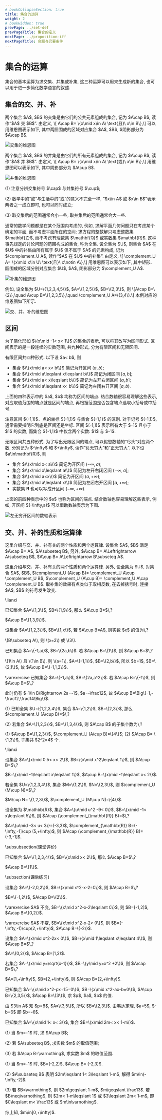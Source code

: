 ```yaml
---
# bookCollapseSection: true
title: 集合的运算
weight: 2
# bookHidden: true
prevPage: ../set-def
prevPageTitle: 集合的定义
nextPage: ../proposition-iff
nextPageTitle: 命题与充要条件
---
```


# 集合的运算

集合的基本运算为求交集、并集或补集, 这三种运算可以用来生成新的集合, 也可以用于进一步简化数学语言的叙述.

## 集合的交、并、补

<p>
两个集合 $A$, $B$ 的交集是由它们的公共元素组成的集合, 记为 $A\cap B$, 读作“$A$ 交 $B$”. 由定义, \[
    A\cap B= \{x\mid x\in A\ \text{且}\ x\in B\},\]
可以用维恩图表示如下, 其中两圆围成的区域对应集合 $A$, $B$, $阴影部分为 $A\cap B$.
</p>
<img alt="交集的维恩图" src="/figs/2022/2022-08/2022-0821-1420.svg"></img>

<p>
两个集合 $A$, $B$ 的并集是由它们的所有元素组成的集合, 记为 $A\cup B$, 读作“$A$ 并 $B$”. 由定义, \[
    A\cup B= \{x\mid x\in A\ \text{或}\ x\in B\},\]
用维恩图可以表示如下, 其中阴影部分为 $A\cup B$.
</p>
<img alt="并集的维恩图" src="/figs/2022/2022-08/2022-0821-1430.svg"></img>

<myremark>
    <p>(1) 注意分辨交集符号 $\cap$ 与并集符号 $\cup$;</p>
    <p>(2) 数学中的“或”与生活中的“或”的意义不完全一样, “$x\in A$ 或 $x\in B$”表示两者之一成立即可, 也可以同时成立;</p>
    <p>(3) 取交集后的范围通常会小一些, 取并集后的范围通常会大一些.</p>
</myremark>

<p>
通常的数学问题都是在某个范围内考虑的, 例如, 求解平面几何问题只在考虑某个确定的平面, 而不考虑平面所在的空间; 求方程的整数解只考虑整数集 $\mathbf{Z}$, 而不考虑有理数集 $\mathbf{Q}$ 或实数集 $\mathbf{R}$. 这种事先规定的讨论问题的范围构成的集合, 称为全集. 设全集为 $U$, 则集合 $A$ 在 $U$ 中的补集由所有属于 $U$ 但不属于 $A$ 的元素构成, 记为 $\complement_U A$, 读作“$A$ 在 $U$ 中的补集”. 由定义, \[
    \complement_U A= \{x\mid x\in U\ \text{且}\ x\notin A\},\]
用维恩图可以表示如下, 其中矩形、圆围成的区域分别对应集合 $U$, $A$, 阴影部分为 $\complement_U A$.
</p>
<img alt="补集的维恩图" src="/figs/2022/2022-08/2022-0821-1530.svg"></img>

<p>
例如, 设全集为 $U=\{1,2,3,4,5\}$, $A=\{1,2,5\}$, $B=\{2,3\}$, 则
\[A\cap B=\{2\},\quad A\cup B=\{1,2,3,5\},\quad 
  \complement_U A=\{3,4\}.\]
本例对应的维恩图如下所示.
</p>
<img alt="交、并、补的维恩图" src="/figs/2022/2022-08/2022-0821-1540.svg"></img>

## 区间

<p>
为了简化形如 $\{x\mid -1< x< 1\}$ 的集合的表示, 可以将其改写为区间形式. 区间表示的是一段连续的实数范围, 共九种形式, 分为有限区间和无限区间.
</p>

<p>
有限区间共四种形式. 以下设 $a< b$, 则
</p>

- 集合 $\\{x\mid a< x< b\\}$ 简记为开区间 $(a,b)$;
- 集合 $\\{x\mid a\leqslant x\leqslant b\\}$ 简记为闭区间 $[a,b]$;
- 集合 $\\{x\mid a< x\leqslant b\\}$ 简记为左开右闭区间 $(a,b]$;
- 集合 $\\{x\mid a\leqslant x< b\\}$ 简记为左闭右开区间 $[a,b)$.

<p>
上面的四种表示中的 $a$, $b$ 均称为区间的端点. 结合数轴很容易理解这些表示, 对应取值范围的端点就是区间的端点, 再根据范围是否包含端点选取小括号或中括号.
</p>

<myremark>
    <p>注意区间 $(-1,1)$、点的坐标 $(-1,1)$ 与集合 ${-1,1}$ 的区别. 对于记号 $(-1,1)$, 通常需要指明它到底是区间还是坐标. 区间 $(-1,1)$ 表示所有大于 $-1$ 且小于 $1$ 的实数, 而集合 ${-1,1}$ 中仅含两个实数: $1$ 与 $-1$.</p>
</myremark>

<p>
无限区间共五种形式. 为了写出无限区间的端点, 可以假想数轴的“尽头”对应两个数, 分别记为 $-\infty$ 和 $+\infty$, 读作“负无穷大”和“正无穷大”. 以下设 $a\in\mathbf{R}$, 则
</p>

- 集合 $\\{x\mid x< a\\}$ 简记为开区间 $(-\infty,a)$;
- 集合 $\\{x\mid x\leqslant a\\}$ 简记为左开右闭区间 $(-\infty,a]$;
- 集合 $\\{x\mid a<x\\}$ 简记为开区间 $(a,+\infty)$;
- 集合 $\\{x\mid a\leqslant x\\}$ 简记为左闭右开区间 $[a,+\infty)$;
- 实数集 $\mathbf{R}$ 也可以写成开区间 $(-\infty,+\infty)$.

<p>
上面的前四种表示中的 $a$ 也称为区间的端点. 结合数轴也容易理解这些表示, 例如, 开区间 $(-\infty,a)$ 可以借助数轴表示为下图.
</p>
<img alt="左无穷开区间的数轴表示" src="/figs/2022/2022-08/2022-0821-1620.svg"></img>

## 交、并、补的性质和运算律

<p>
这里介绍与交、并、补有关的两个性质和两个运算律. 设集合 $A$, $B$ 满足 $A\cap B= A$, $A\subseteq B$, 
另外,  $A\cap B= A\Leftrightarrow A\subseteq B$, 
$A\cup B= A\Leftrightarrow B\subseteq A$.
</p>

<p>
这里介绍与交、并、补有关的两个性质和两个运算律.
另外, 设全集为 $U$, 对集合 $A$, $B$, $\complement_U (A\cap B)= \complement_U A\cup \complement_U B$, 
$\complement_U (A\cup B)= \complement_U A\cap \complement_U B$.
取补集的效果有点类似于取相反数, 在去掉括号时, 连接 $A$, $B$ 的符号发生改变.
</p>

<p>
\lianxi
<myexercise>
    <p>  已知集合 $A=\{1,3\}$, $B=\{1,9\}$, 那么 $A\cup B=$\,?
</p>
</myexercise>
</p>

<p>
<mysolution>
    <p>
  $A\cup B=\{1,3,9\}$.
</p>
</mysolution>
</p>



<p>
<myexercise>
    <p>  设集合 $A=\{1,2,3\}$, $B=\{1,x\}$, 若 $A\cup B=A$, 则实数 $x$ 的值为\,?
</p>
</myexercise>
</p>

<p>
<mysolution>
    <p>
  \(B\subseteq A\), 则 \(x=2\) 或 \(3\).
</p>
</mysolution>
</p>

<p>
<myexercise>
    <p>  已知集合 $A=\{-1,a\}$, $B=\{2a,b\}$. 若 $A\cap B=\{1\}$, 则 $A\cup B=$\,?
</p>
</myexercise>
</p>

<p>
<mysolution>
    <p>
  \(1\in A\) 且 \(1\in B\), 则 \(a=1\), $A=\{-1,1\}$, $B=\{2,b\}$, 
  所以 $b=1$, $B=\{2,1\}$, 故 $A\cup B=\{-1,1,2\}$.
</p>

<p>
  \varexercise 已知集合 $A=\{-1,a\}$, $B=\{2a,a^2\}$. 
  若 $A\cap B=\{-1\}$, 则 $A\cup B=$\,?
</p>

<p>
  此时仍有 $-1\in B\Rightarrow 2a=-1$, $a=-\frac12$, 
  故 $A\cup B=\Big\{-1,-\frac12,\frac14\Big\}$.
</p>
</mysolution>
</p>

<span id="example-"></span>

<myexample>
    <p>
  (1)  已知全集 $U=\{1,2,3,4\}$, 集合 $A=\{1,2\}$, $B=\{2,3\}$, 
  那么 $\complement_U (A\cup B)=$\,?
</p>

<p>
  (2) 若集合 $A=\{1,2,3\}$, $B=\{1,3,4\}$, 则 $A\cap B$ 的子集个数为\,?
</p>
</myexample>
</p>

<p>
<mysolution>
    <p>
  (1) $A\cup B=\{1,2,3\}$, $\complement_U (A\cup B)=\{4\}$;
  (2) $A\cap B= \{1,3\}$, 子集共 $2^2=4$ 个.
</p>
</mysolution>
</p>

<p>
\lianxi
<myexercise>
    <p>  设集合 $A=\{x\mid  0.5< x< 2\}$, $B=\{x\mid x^2\leqslant 1\}$, 则 $A\cup B=$\,?
</p>
</myexercise>
</p>

<p>
<mysolution>
    <p>
  $B=\{x\mid -1\leqslant x\leqslant 1\}$, $A\cup B=\{x\mid -1\leqslant x< 2\}$.
</p>
</mysolution>
</p>

<p>
<myexercise>
    <p>  若全集 $U=\{1,2,3,4\}$, 集合 $M=\{1,2\}$, $N=\{2,3\}$, 
  则 $\complement_U (M\cup N)=$\,?
</p>
</myexercise>
</p>

<p>
<mysolution>
    <p>
  $M\cup N= \{1,2,3\}$, $\complement_U (M\cup N)=\{4\}$.
</p>
</mysolution>
</p>

<p>
<myexercise>
    <p>  设全集为 $\mathbb{R}$, 集合 $A=\{u\mid u^2 -9< 0\}$, 
  $B=\{x\mid -1< x\leqslant 5\}$, 则 $A\cap (\complement_{\mathbf{R}} B)=$\,?
</p>
</myexercise>
</p>

<p>
<mysolution>
    <p>
  $A=\{u\mid -3< u< 3\}=(-3,3)$, $\complement_{\mathbb{R}} B=(-\infty,-1]\cup (5,+\infty)$, 则 $A\cap (\complement_{\mathbb{R}} B)= (-3,-1]$.
</p>
</mysolution>
</p>

<p>
\subsubsection{课堂评价}
<myexercise>
    <p>  已知集合 $A=\{1,2,3,4\}$, $B=\{x\mid x< 2\}$, 那么 $A\cap B=$\,?
</p>
</myexercise>
</p>

<p>
<mysolution>
    <p>
  $A\cap B=\{1\}$.
</p>
</mysolution>
</p>

<p>
\subsection{课后练习}
<myexercise>
    <p>  设集合 $A=\{-2,0,2\}$, $B=\{x\mid x^2-x-2=0\}$, 则 $A\cap B=$\,?
</p>
</myexercise>
</p>

<p>
<mysolution>
    <p>
  $B=\{-1,2\}$, $A\cap B=\{2\}$.
</p>

<p>
  \varexercise $A$ 不变, $B=\{x\mid x^2-x-2\leqslant 0\}$, 则 $B=[-1,2]$, $A\cap B=\{0,2\}$.
</p>

<p>
  \varexercise $A$ 不变, $B=\{x\mid x^2-x-2> 0\}$, 则 $B=(-\infty,-1)\cup(2,+\infty)$, $A\cap B=\{-2\}$.
</p>
</mysolution>
</p>

<p>
<myexercise>
    <p>  设集合 $A=\{x\mid x^2-2x< 0\}$, $B=\{x\mid 1\leqslant x\leqslant 4\}$, 
  则 $A\cap B=$\,?
</p>
</myexercise>
</p>

<p>
<mysolution>
    <p>
  $A=\{0,2\}$, $A\cap B=[1,2)$.
</p>
</mysolution>
</p>

<p>
<myexercise>
    <p>  若集合 $A=\{x\mid y=\sqrt{x-1}\}$, $B=\{y\mid y=x^2 +2\}$, 则 $A\cap B=$\,?
</p>
</myexercise>
</p>

<p>
<mysolution>
    <p>
  $A=[1,+\infty)$, $B=[2,+\infty)$, 则 $A\cap B=[2,+\infty)$.
</p>
</mysolution>
</p>

<p>
<myexercise>
    <p>  已知集合 $A=\{x\mid x^2-px+15=0\}$, $B=\{x\mid x^2-ax-b=0\}$, 
  $A\cup B=\{2,3,5\}$, $A\cap B=\{3\}$, 求 $p$, $a$, $b$ 的值.
</p>
</myexercise>
</p>

<p>
<mysolution>
    <p>
  由 $3\in A$ 知 $p=8$, $A=\{3,5\}$, 所以 $B=\{2,3\}$. 由韦达定理, $a=5$, $-b=6$ 即 $b=-6$.
</p>
</mysolution>
</p>

<p>
<myexercise>
    <p>  已知集合 $A=\{x\mid 1< x< 3\}$, 集合 $B=\{x\mid 2m< x< 1-m\}$.
</p>

<p>
  (1) 当 $m=-1$ 时, 求 $A\cup B$;
</p>

<p>
  (2) 若 $A\subseteq B$, 求实数 $m$ 的取值范围;
</p>

<p>
  (3) 若 $A\cap B=\varnothing$, 求实数 $m$ 的取值范围.
</p>
</myexercise>
</p>

<p>
<mysolution>
    <p>
  (1) 当 $m=-1$ 时, $B=(-2,2)$, $A\cup B= (-2,3)$.
</p>

<p>
  (2) $A\subseteq B$ 表明 $2m\leqslant 1< 3\leqslant 1-m$, 解得 $m\in(-\infty,-2]$.
</p>

<p>
  (3) 若 $B=\varnothing$, 则 $2m\geqslant 1-m$, $m\geqslant \frac13$.
  若 $B\neq\varnothing$, 则 $2m< 1-m\leqslant 1$ 或 $3\leqslant 2m< 1-m$, 即 $0\leqslant m< \frac13$ 或 $m\in\varnothing$.
</p>

<p>
  综上知, $m\in[0,+\infty)$. 
</p>
</mysolution>
</p>
